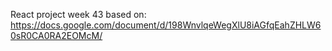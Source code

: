 React project week 43
based on: https://docs.google.com/document/d/198WnvlqeWegXlU8iAGfqEahZHLW60sR0CA0RA2EOMcM/


